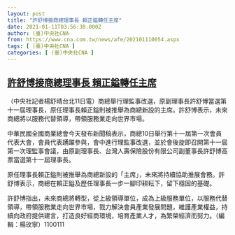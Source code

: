 ```yaml
---
layout: post
title: "許舒博接商總理事長 賴正鎰轉任主席"
date: 2021-01-11T03:56:38.000Z
author: (臺)中央社CNA
from: https://www.cna.com.tw/news/afe/202101110054.aspx
tags: [ (臺)中央社CNA ]
categories: [ (臺)中央社CNA ]
---
```

<!--1610337398000-->
[許舒博接商總理事長 賴正鎰轉任主席](https://www.cna.com.tw/news/afe/202101110054.aspx)
------

<div>
<div></div><div class="paragraph"><p>（中央社記者楊舒晴台北11日電）商總舉行理監事改選，原副理事長許舒博當選第十一屆理事長，原任理事長賴正鎰則被推舉為商總新設的主席。許舒博表示，未來商總將以服務代替領導，帶領服務業走向世界市場。</p><p>中華民國全國商業總會今天發布新聞稿表示，商總10日舉行第十一屆第一次會員代表大會，會員代表踴躍參與，會中進行理監事改選，並於會後旋即召開第十一屆第一次理監事會議，由原副理事長、台灣人壽保險股份有限公司副董事長許舒博高票當選第十一屆理事長。</p><p>原任理事長賴正鎰則被推舉為商總新設的「主席」，未來將持續協助推展會務。許舒博表示，商總在賴正鎰及歷任理事長一步一腳印耕耘下，留下穩固的基礎。</p><p>許舒博指出，未來商總將轉型，從上級領導單位，成為上級服務單位，以服務代替領導，帶領服務業走向世界市場，戮力解決會員產業發展問題，維護產業權益，持續向政府提供建言，打造良好經商環境，培育產業人才，為繁榮經濟而努力。（編輯：楊玫寧）1100111</p></div>
</div>
